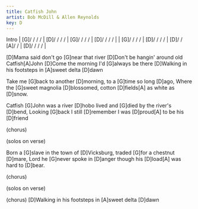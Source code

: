 ```yaml
---
title: Catfish John
artist: Bob McDill & Allen Reynolds
key: D
---
```

Intro
| [G]/ / / / | [D]/ / / / | [G]/ / / / | [D]/ / / / |
| [G]/ / / / | [D]/ / / / | [D]/ / [A]/ / | [D]/ / / / |

[D]Mama said don't go [G]near that river
[D]Don't be hangin' around old Catfish[A]John
[D]Come the morning I'd [G]always be there
[D]Walking in his footsteps in [A]sweet delta [D]dawn

Take me [G]back to another [D]morning,
to a [G]time so long [D]ago,
Where the [G]sweet magnolia [D]blossomed,
cotton [D]fields[A] as white as [D]snow.

Catfish [G]John was a river [D]hobo
lived and [G]died by the river's [D]bend,
Looking [G]back I still [D]remember
I was [D]proud[A] to be his [D]friend

(chorus)

(solos on verse)

Born a [G]slave in the town of [D]Vicksburg,
traded [G]for a chestnut [D]mare,
Lord he [G]never spoke in [D]anger
though his [D]load[A] was hard to [D]bear.

(chorus)

(solos on verse)

(chorus)
[D]Walking in his footsteps in [A]sweet delta [D]dawn
